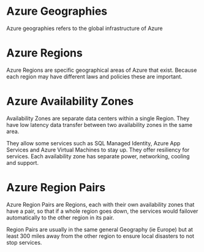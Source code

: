 # Azure Geographies

Azure geographies refers to the global infrastructure of Azure

# Azure Regions

Azure Regions are specific geographical areas of Azure that exist. Because each region may have different laws and policies these are important. 

# Azure Availability Zones

Availability Zones are separate data centers within a single Region. They have low latency data transfer between two availability zones in the same area.

They allow some services such as SQL Managed Identity, Azure App Services and Azure Virtual Machines to stay up. They offer resiliency for services. Each availability zone has separate power, networking, cooling and support.

# Azure Region Pairs

Azure Region Pairs are Regions, each with their own availability zones that have a pair, so that if a whole region goes down, the services would failover automatically to the other region in its pair.

Region Pairs are usually in the same general Geography (ie Europe) but at least 300 miles away from the other region to ensure local disasters to not stop services.